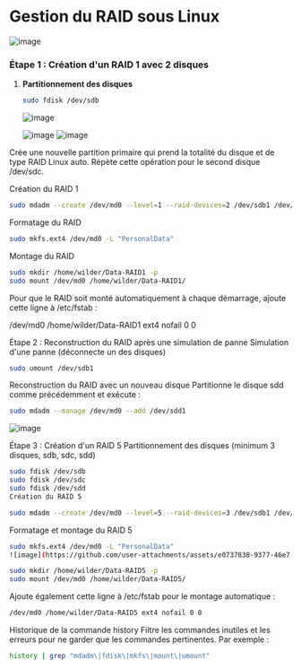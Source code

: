 # Gestion du RAID sous Linux
![image](https://github.com/user-attachments/assets/09cd970c-1901-4631-a1b8-b0fe9c173535)

### Étape 1 : Création d'un RAID 1 avec 2 disques
1. **Partitionnement des disques**
   ```bash
   sudo fdisk /dev/sdb
   ```
   ![image](https://github.com/user-attachments/assets/717a0c48-8367-4aab-9824-c68d5e197246)

   ![image](https://github.com/user-attachments/assets/6a14e981-0a2b-45cb-beb5-3e2e1334e7c4)
   ![image](https://github.com/user-attachments/assets/c438bf54-0ef2-4a5f-b622-9c82951a3957)


Crée une nouvelle partition primaire qui prend la totalité du disque et de type RAID Linux auto. Répète cette opération pour le second disque /dev/sdc.

Création du RAID 1

 ```bash
sudo mdadm --create /dev/md0 --level=1 --raid-devices=2 /dev/sdb1 /dev/sdc1
 ```

Formatage du RAID

```bash
sudo mkfs.ext4 /dev/md0 -L "PersonalData"
 ```
Montage du RAID

```bash
sudo mkdir /home/wilder/Data-RAID1 -p
sudo mount /dev/md0 /home/wilder/Data-RAID1/
 ```

Pour que le RAID soit monté automatiquement à chaque démarrage, ajoute cette ligne à /etc/fstab :

/dev/md0 /home/wilder/Data-RAID1 ext4 nofail 0 0

Étape 2 : Reconstruction du RAID après une simulation de panne
Simulation d'une panne (déconnecte un des disques)

```bash
sudo umount /dev/sdb1
 ```

Reconstruction du RAID avec un nouveau disque Partitionne le disque sdd comme précédemment et exécute :
```bash
sudo mdadm --manage /dev/md0 --add /dev/sdd1
 ```
![image](https://github.com/user-attachments/assets/b7b78399-41da-4798-9a4b-eac5df5cbe64)

Étape 3 : Création d'un RAID 5
Partitionnement des disques (minimum 3 disques, sdb, sdc, sdd)

```bash
sudo fdisk /dev/sdb
sudo fdisk /dev/sdc
sudo fdisk /dev/sdd
Création du RAID 5
 ```
```bash
sudo mdadm --create /dev/md0 --level=5 --raid-devices=3 /dev/sdb1 /dev/sdc1 /dev/sdd1
 ```
Formatage et montage du RAID 5
```bash
sudo mkfs.ext4 /dev/md0 -L "PersonalData"
![image](https://github.com/user-attachments/assets/e0737838-9377-46e7-93c4-c8ee3ab7f257)

sudo mkdir /home/wilder/Data-RAID5 -p
sudo mount /dev/md0 /home/wilder/Data-RAID5/
 ```
Ajoute également cette ligne à /etc/fstab pour le montage automatique :
```bash
/dev/md0 /home/wilder/Data-RAID5 ext4 nofail 0 0
 ```
Historique de la commande history
Filtre les commandes inutiles et les erreurs pour ne garder que les commandes pertinentes. Par exemple :

```bash
history | grep "mdadm\|fdisk\|mkfs\|mount\|umount"
 ```
